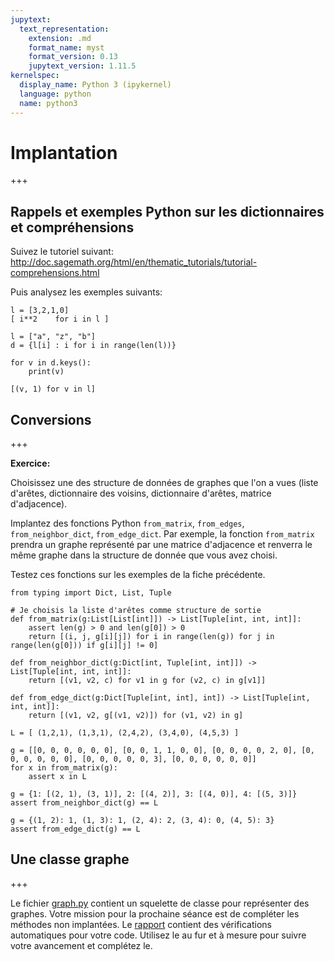 ```yaml
---
jupytext:
  text_representation:
    extension: .md
    format_name: myst
    format_version: 0.13
    jupytext_version: 1.11.5
kernelspec:
  display_name: Python 3 (ipykernel)
  language: python
  name: python3
---
```


# Implantation

+++

## Rappels et exemples Python sur les dictionnaires et compréhensions

Suivez le tutoriel suivant: http://doc.sagemath.org/html/en/thematic_tutorials/tutorial-comprehensions.html

Puis analysez les exemples suivants:

```{code-cell} ipython3
l = [3,2,1,0]
[ i**2    for i in l ]
```

```{code-cell} ipython3
l = ["a", "z", "b"]
d = {l[i] : i for i in range(len(l))}
```

```{code-cell} ipython3
for v in d.keys():
    print(v)
```

```{code-cell} ipython3
[(v, 1) for v in l]
```

## Conversions

+++

**Exercice:**

Choisissez une des structure de données de graphes que l'on a vues
(liste d'arêtes, dictionnaire des voisins, dictionnaire d'arêtes,
matrice d'adjacence).

Implantez des fonctions Python `from_matrix`, `from_edges`,
`from_neighbor_dict`, `from_edge_dict`. Par exemple, la fonction
`from_matrix` prendra un graphe représenté par une matrice d'adjacence
et renverra le même graphe dans la structure de donnée que vous avez
choisi.

Testez ces fonctions sur les exemples de la fiche précédente.

```{code-cell} ipython3
from typing import Dict, List, Tuple
```

```{code-cell} ipython3
# Je choisis la liste d'arêtes comme structure de sortie
def from_matrix(g:List[List[int]]) -> List[Tuple[int, int, int]]:
    assert len(g) > 0 and len(g[0]) > 0
    return [(i, j, g[i][j]) for i in range(len(g)) for j in range(len(g[0])) if g[i][j] != 0]
```

```{code-cell} ipython3
def from_neighbor_dict(g:Dict[int, Tuple[int, int]]) -> List[Tuple[int, int, int]]:
    return [(v1, v2, c) for v1 in g for (v2, c) in g[v1]]
```

```{code-cell} ipython3
def from_edge_dict(g:Dict[Tuple[int, int], int]) -> List[Tuple[int, int, int]]:
    return [(v1, v2, g[(v1, v2)]) for (v1, v2) in g]
```

```{code-cell} ipython3
L = [ (1,2,1), (1,3,1), (2,4,2), (3,4,0), (4,5,3) ]

g = [[0, 0, 0, 0, 0, 0], [0, 0, 1, 1, 0, 0], [0, 0, 0, 0, 2, 0], [0, 0, 0, 0, 0, 0], [0, 0, 0, 0, 0, 3], [0, 0, 0, 0, 0, 0]]
for x in from_matrix(g):
    assert x in L

g = {1: [(2, 1), (3, 1)], 2: [(4, 2)], 3: [(4, 0)], 4: [(5, 3)]}
assert from_neighbor_dict(g) == L

g = {(1, 2): 1, (1, 3): 1, (2, 4): 2, (3, 4): 0, (4, 5): 3}
assert from_edge_dict(g) == L 
```

## Une classe graphe

+++

Le fichier <a href="graph.py">graph.py</a> contient un squelette de classe pour
représenter des graphes. Votre mission pour la prochaine séance est de
compléter les méthodes non implantées. Le [rapport](Rapport.md)
contient des vérifications automatiques pour votre code. Utilisez le
au fur et à mesure pour suivre votre avancement et complétez le.
